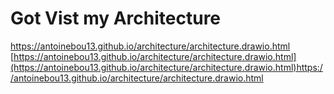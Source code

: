 # Got Vist my Architecture
https://antoinebou13.github.io/architecture/architecture.drawio.html
[https://antoinebou13.github.io/architecture/architecture.drawio.html](https://antoinebou13.github.io/architecture/architecture.drawio.html)https://antoinebou13.github.io/architecture/architecture.drawio.html
